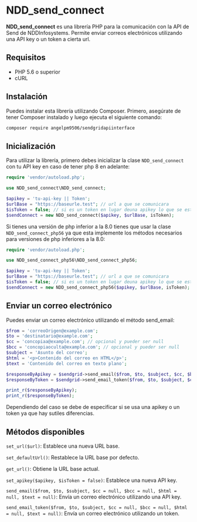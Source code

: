 # NDD_send_connect

**NDD_send_connect** es una librería PHP para la comunicación con la API de Send de NDDInfosystems. Permite enviar correos electrónicos utilizando una API key o un token a cierta url.

## Requisitos

- PHP 5.6 o superior
- cURL

## Instalación

Puedes instalar esta librería utilizando Composer. Primero, asegúrate de tener Composer instalado y luego ejecuta el siguiente comando:

```bash
composer require angelpm9506/sendgridapiinterface
```

## Inicialización

Para utilizar la librería, primero debes inicializar la clase `NDD_send_connect` con tu API key en caso de tener php 8 en adelante:

```PHP
require 'vendor/autoload.php';

use NDD_send_connect\NDD_send_connect;

$apikey = 'tu-api-key || Token';
$urlBase = "https://baseurle.test"; // url a que se comunicara
$isToken = false; // si es un token en lugar deuna apikey lo que se esta implementando
$sendConnect = new NDD_send_connect($apikey, $urlBase, isToken);
```

Si tienes una versión de php inferior a la 8.0 tienes que usar la clase `NDD_send_connect_php56` ya que esta implemente los métodos necesarios para versiones de php inferiores a la 8.0:

```PHP
require 'vendor/autoload.php';

use NDD_send_connect_php56\NDD_send_connect_php56;

$apikey = 'tu-api-key || Token';
$urlBase = "https://baseurle.test"; // url a que se comunicara
$isToken = false; // si es un token en lugar deuna apikey lo que se esta implementando
$sendConnect = new NDD_send_connect_php56($apikey, $urlBase, isToken);
```

## Enviar un correo electrónico

Puedes enviar un correo electrónico utilizando el método send_email:

```PHP
$from = 'correoOrigen@example.com';
$to = 'destinatario@example.com';
$cc = 'concopiaa@example.com'; // opcional y pueder ser null
$bcc = 'concopiaoculta@example.com'; // opcional y pueder ser null
$subject = 'Asunto del correo';
$html = '<p>Contenido del correo en HTML</p>';
$text = 'Contenido del correo en texto plano';

$responseByApikey = $sendgrid->send_email($from, $to, $subject, $cc, $bcc, $html, $text);
$responseByToken = $sendgrid->send_email_token($from, $to, $subject, $cc, $bcc, $html, $text);

print_r($responseByApikey);
print_r($responseByToken);
```
Dependiendo del caso se debe de especificar si se usa una apikey o un token ya que hay sutiles diferencias.

## Métodos disponibles

``set_url($url)``: Establece una nueva URL base.

``set_defaultUrl()``: Restablece la URL base por defecto.

``get_url()``: Obtiene la URL base actual.

``set_apikey($apikey, $isToken = false)``: Establece una nueva API key.

``send_email($from, $to, $subject, $cc = null, $bcc = null, $html = null, $text = null)``: Envía un correo electrónico utilizando una API key.

``send_email_token($from, $to, $subject, $cc = null, $bcc = null, $html = null, $text = null)``: Envía un correo electrónico utilizando un token.
